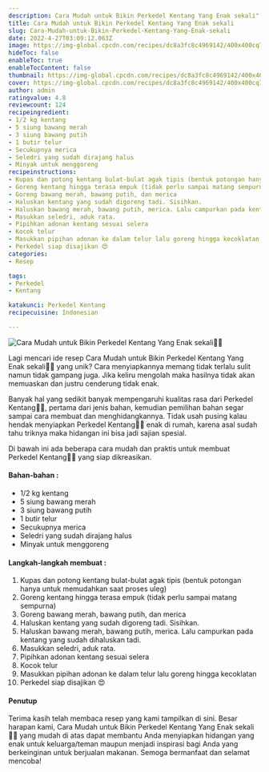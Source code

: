 ```yaml
---
description: Cara Mudah untuk Bikin Perkedel Kentang Yang Enak sekali"
title: Cara Mudah untuk Bikin Perkedel Kentang Yang Enak sekali
slug: Cara-Mudah-untuk-Bikin-Perkedel-Kentang-Yang-Enak-sekali
date: 2022-4-27T03:09:12.063Z
image: https://img-global.cpcdn.com/recipes/dc8a3fc8c4969142/400x400cq70/photo.jpg
hideToc: false
enableToc: true
enableTocContent: false
thumbnail: https://img-global.cpcdn.com/recipes/dc8a3fc8c4969142/400x400cq70/photo.jpg
cover: https://img-global.cpcdn.com/recipes/dc8a3fc8c4969142/400x400cq70/photo.jpg
author: admin
ratingvalue: 4.8
reviewcount: 124
recipeingredient:
- 1/2 kg kentang
- 5 siung bawang merah
- 3 siung bawang putih
- 1 butir telur
- Secukupnya merica
- Seledri yang sudah dirajang halus
- Minyak untuk menggoreng
recipeinstructions:
- Kupas dan potong kentang bulat-bulat agak tipis (bentuk potongan hanya untuk memudahkan saat proses uleg)
- Goreng kentang hingga terasa empuk (tidak perlu sampai matang sempurna)
- Goreng bawang merah, bawang putih, dan merica
- Haluskan kentang yang sudah digoreng tadi. Sisihkan.
- Haluskan bawang merah, bawang putih, merica. Lalu campurkan pada kentang yang sudah dihaluskan tadi.
- Masukkan seledri, aduk rata.
- Pipihkan adonan kentang sesuai selera
- Kocok telur
- Masukkan pipihan adonan ke dalam telur lalu goreng hingga kecoklatan
- Perkedel siap disajikan 😍
categories:
- Resep

tags:
- Perkedel
- Kentang

katakunci: Perkedel Kentang
recipecuisine: Indonesian

---
```


![Cara Mudah untuk Bikin Perkedel Kentang Yang Enak sekali👩‍🍳](https://img-global.cpcdn.com/recipes/dc8a3fc8c4969142/400x400cq70/photo.jpg)

Lagi mencari ide resep Cara Mudah untuk Bikin Perkedel Kentang Yang Enak sekali👩‍🍳 yang unik? Cara menyiapkannya memang tidak terlalu sulit namun tidak gampang juga. Jika keliru mengolah maka hasilnya tidak akan memuaskan dan justru cenderung tidak enak.

Banyak hal yang sedikit banyak mempengaruhi kualitas rasa dari Perkedel Kentang👩‍🍳, pertama dari jenis bahan, kemudian pemilihan bahan segar sampai cara membuat dan menghidangkannya. Tidak usah pusing kalau hendak menyiapkan Perkedel Kentang👩‍🍳 enak di rumah, karena asal sudah tahu triknya maka hidangan ini bisa jadi sajian spesial.

Di bawah ini ada beberapa cara mudah dan praktis untuk membuat Perkedel Kentang👩‍🍳 yang siap dikreasikan.

<!--inarticleads1-->

#### Bahan-bahan :

- 1/2 kg kentang
- 5 siung bawang merah
- 3 siung bawang putih
- 1 butir telur
- Secukupnya merica
- Seledri yang sudah dirajang halus
- Minyak untuk menggoreng

<!--inarticleads2-->

#### Langkah-langkah membuat :

1. Kupas dan potong kentang bulat-bulat agak tipis (bentuk potongan hanya untuk memudahkan saat proses uleg)
1. Goreng kentang hingga terasa empuk (tidak perlu sampai matang sempurna)
1. Goreng bawang merah, bawang putih, dan merica
1. Haluskan kentang yang sudah digoreng tadi. Sisihkan.
1. Haluskan bawang merah, bawang putih, merica. Lalu campurkan pada kentang yang sudah dihaluskan tadi.
1. Masukkan seledri, aduk rata.
1. Pipihkan adonan kentang sesuai selera
1. Kocok telur
1. Masukkan pipihan adonan ke dalam telur lalu goreng hingga kecoklatan
1. Perkedel siap disajikan 😍

#### Penutup

Terima kasih telah membaca resep yang kami tampilkan di sini. Besar harapan kami, Cara Mudah untuk Bikin Perkedel Kentang Yang Enak sekali👩‍🍳 yang mudah di atas dapat membantu Anda menyiapkan hidangan yang enak untuk keluarga/teman maupun menjadi inspirasi bagi Anda yang berkeinginan untuk berjualan makanan. Semoga bermanfaat dan selamat mencoba!